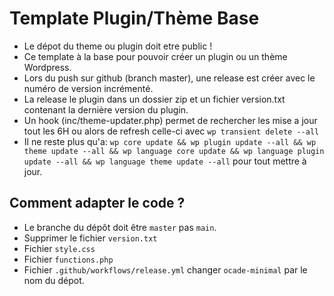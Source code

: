 # Template Plugin/Thème Base

* Le dépot du theme ou plugin doit etre public ! 
* Ce template à la base pour pouvoir créer un plugin ou un thème Wordpress.
* Lors du push sur github (branch master), une release est créer avec le numéro de version incrémenté.
* La release le plugin dans un dossier zip  et un fichier version.txt contenant la dernière version du plugin.
* Un hook (inc/theme-updater.php) permet de rechercher les mise a jour tout les 6H ou alors de refresh celle-ci avec `wp transient delete --all`
* Il ne reste plus qu'a: `wp core update && wp plugin update --all && wp theme update --all && wp language core update && wp language plugin update --all && wp language theme update --all` pour tout mettre à jour.

## Comment adapter le code ?

* Le branche du dépôt doit être `master` pas `main`.
* Supprimer le fichier `version.txt`
* Fichier `style.css`
* Fichier `functions.php`
* Fichier `.github/workflows/release.yml` changer `ocade-minimal` par le nom du dépot. 

